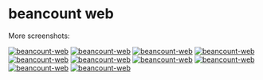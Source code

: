 # beancount web

More screenshots:

[![beancount-web](https://raw.githubusercontent.com/aumayr/beancount-web/master/util/screenshots/screenshot-01.png)](#screenshot01)
[![beancount-web](https://raw.githubusercontent.com/aumayr/beancount-web/master/util/screenshots/screenshot-02.png)](#screenshot02)
[![beancount-web](https://raw.githubusercontent.com/aumayr/beancount-web/master/util/screenshots/screenshot-03.png)](#screenshot03)
[![beancount-web](https://raw.githubusercontent.com/aumayr/beancount-web/master/util/screenshots/screenshot-04.png)](#screenshot04)
[![beancount-web](https://raw.githubusercontent.com/aumayr/beancount-web/master/util/screenshots/screenshot-05.png)](#screenshot05)
[![beancount-web](https://raw.githubusercontent.com/aumayr/beancount-web/master/util/screenshots/screenshot-06.png)](#screenshot06)
[![beancount-web](https://raw.githubusercontent.com/aumayr/beancount-web/master/util/screenshots/screenshot-07.png)](#screenshot07)
[![beancount-web](https://raw.githubusercontent.com/aumayr/beancount-web/master/util/screenshots/screenshot-08.png)](#screenshot08)
[![beancount-web](https://raw.githubusercontent.com/aumayr/beancount-web/master/util/screenshots/screenshot-09.png)](#screenshot09)
[![beancount-web](https://raw.githubusercontent.com/aumayr/beancount-web/master/util/screenshots/screenshot-10.png)](#screenshot10)

